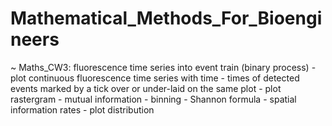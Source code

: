 # Mathematical_Methods_For_Bioengineers


~ Maths_CW3: fluorescence time series into event train (binary process) - plot  continuous fluorescence time series with time - times of detected events marked by a tick over or under-laid on the same plot - plot rastergram - mutual information - binning - Shannon formula - spatial information rates - plot distribution 
